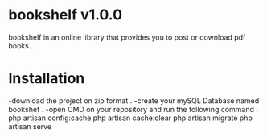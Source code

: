 # bookshelf v1.0.0
bookshelf in an online library that provides you to post or download pdf books .

# Installation
-download the project on zip format .
-create your mySQL Database named bookshef .
-open CMD on your repository and run the following command :
  php artisan config:cache
  php artisan cache:clear
  php artisan migrate 
  php artisan serve
